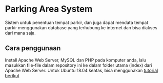 # Parking Area System

Sistem untuk penentuan tempat parkir, dan juga dapat mendata tempat parkir menggunakan database yang terhubung ke internet dan bisa diakses dari mana saja. 

## Cara penggunaan

Install Apache Web Server, MySQL dan PHP pada komputer anda, lalu masukkan file-file dalam repository ini ke dalam folder utama (index) dari Apache Web Server. Untuk Ubuntu 18.04 keatas, bisa menggunakan [tutorial berikut](https://www.digitalocean.com/community/tutorials/how-to-install-linux-apache-mysql-php-lamp-stack-ubuntu-18-04)
